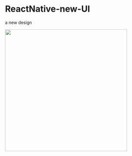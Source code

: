 # ReactNative-new-UI
a new design 

<img src="https://github.com/mrjlm70/ReactNative-new-UI/assets/101968274/a2f681d3-9ef7-423d-af17-2bab0d3639e0" style="width:400px"></img>
